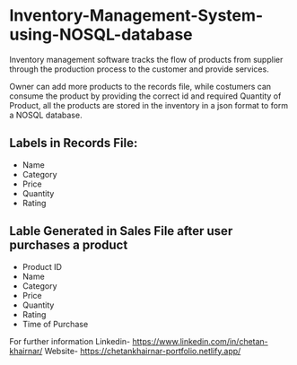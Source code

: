# Inventory-Management-System-using-NOSQL-database
Inventory management software tracks the flow of products from supplier through the production process to the customer and provide services.

Owner can add more products to the records file, while costumers can consume the product by providing the correct id and required Quantity of Product, all the products are stored in the inventory in a json format to form a NOSQL database.

## Labels in Records File:
* Name
* Category 
* Price
* Quantity 
* Rating


## Lable Generated in Sales File after user purchases a product
* Product ID
* Name
* Category 
* Price
* Quantity 
* Rating
* Time of Purchase

For further information
Linkedin- https://www.linkedin.com/in/chetan-khairnar/
Website- https://chetankhairnar-portfolio.netlify.app/
